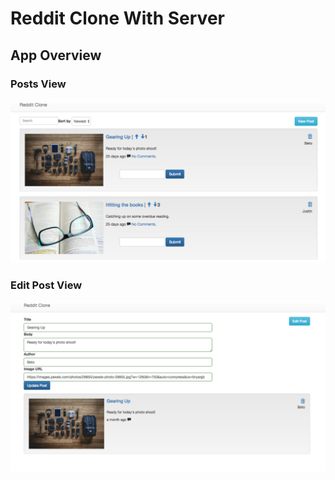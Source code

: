 # Reddit Clone With Server

## App Overview

### Posts View

![App Screenshot](https://github.com/JonDRamer/Angular-PostgreSQL-Reddit-Clone/blob/master/screenshots/Reddit%20Clone.png)

### Edit Post View

![Edit Page Screenshot](https://github.com/JonDRamer/Angular-PostgreSQL-Reddit-Clone/blob/master/screenshots/Edit%20Post.png)

